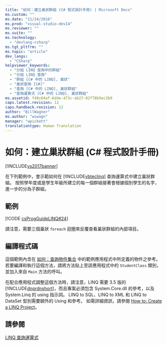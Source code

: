 ```yaml
---
title: "如何：建立巢狀群組 (C# 程式設計手冊) | Microsoft Docs"
ms.custom: ""
ms.date: "11/24/2016"
ms.prod: "visual-studio-dev14"
ms.reviewer: ""
ms.suite: ""
ms.technology: 
  - "devlang-csharp"
ms.tgt_pltfrm: ""
ms.topic: "article"
dev_langs: 
  - "CSharp"
helpviewer_keywords: 
  - "分組 LINQ 查詢中的群組"
  - "分組 LINQ 查詢"
  - "群組 [C# 中的 LINQ], 巢狀"
  - "巢狀查詢 [C#]"
  - "查詢 [C# 中的 LINQ], 巢狀群組"
  - "查詢運算式 [C# 中的 LINQ], 巢狀群組"
ms.assetid: f48c64af-6d4e-473c-ab27-02f78b5ec2b9
caps.latest.revision: 12
caps.handback.revision: 12
author: "BillWagner"
ms.author: "wiwagn"
manager: "wpickett"
translationtype: Human Translation
---
```

# 如何：建立巢狀群組 (C# 程式設計手冊)
[!INCLUDE[vs2017banner](../../../csharp/includes/vs2017banner.md)]

在下列範例中，會示範如何在 [!INCLUDE[vbteclinq](../../../csharp/includes/vbteclinq_md.md)] 查詢運算式中建立巢狀群組。  按照學年度或是學生年級所建立的每一個群組接著會根據個別學生的名字，進一步的分為子群組。  
  
## 範例  
 [!CODE [csProgGuideLINQ#24](../CodeSnippet/VS_Snippets_VBCSharp/csProgGuideLINQ#24)]  
  
 請注意，需要三個巢狀 `foreach` 迴圈來反覆查看巢狀群組的內部項目。  
  
## 編譯程式碼  
 這個範例內含在 [如何：查詢物件集合](../../../csharp/programming-guide/linq-query-expressions/how-to-query-a-collection-of-objects.md) 中的範例應用程式中所定義的物件之參考。  若要編譯和執行這個方法，請將方法貼上至該應用程式中的 `StudentClass` 類別，並加入來自 `Main` 方法的呼叫。  
  
 在配合應用程式調整這個方法時，請注意，LINQ 需要 3.5 版的 [!INCLUDE[dnprdnshort](../../../csharp/getting-started/includes/dnprdnshort_md.md)]，而且專案必須包含 System.Core.dll 的參考，以及 System.Linq 的 using 指示詞。  LINQ to SQL、LINQ to XML 和 LINQ to DataSet 型別需要額外的 Using 和參考。  如需詳細資訊，請參閱 [How to: Create a LINQ Project](../Topic/How%20to:%20Create%20a%20LINQ%20Project.md)。  
  
## 請參閱  
 [LINQ 查詢運算式](../../../csharp/programming-guide/linq-query-expressions/index.md)